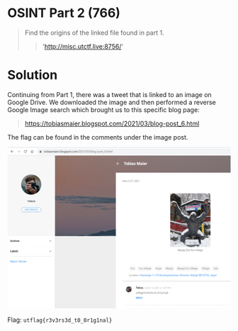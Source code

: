 # OSINT Part 2 (766)

> Find the origins of the linked file found in part 1.
>> 'http://misc.utctf.live:8756/'

# Solution

Continuing from Part 1, there was a tweet that is linked to an image on Google Drive. We downloaded the image and then performed a reverse Google Image search which brought us to this specific blog page: 

> https://tobiasmaier.blogspot.com/2021/03/blog-post_6.html


The flag can be found in the comments under the image post.

![OSINT part 2 flag](./OSINT_part2_flag.PNG)


Flag: `utflag{r3v3rs3d_t0_0r1g1nal}`
